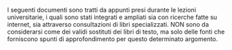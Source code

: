 I seguenti documenti sono tratti da appunti presi durante le lezioni universitarie, i quali sono stati integrati e ampliati sia con ricerche fatte su internet, sia attraverso consultazioni di libri specializzati. NON sono da considerarsi come dei validi sostituti dei libri di testo, ma solo delle fonti che forniscono spunti di approfondimento per questo determinato argomento.
